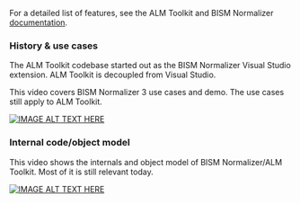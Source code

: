 For a detailed list of features, see the ALM Toolkit and BISM Normalizer  [documentation](https://github.com/microsoft/Analysis-Services/blob/master/AlmToolkit/Model%20Comparison%20and%20Merging%20for%20Analysis%20Services.pdf).

### History & use cases

The ALM Toolkit codebase started out as the BISM Normalizer Visual Studio extension. ALM Toolkit is decoupled from Visual Studio.

This video covers BISM Normalizer 3 use cases and demo. The use cases still apply to ALM Toolkit.

[![IMAGE ALT TEXT HERE](http://img.youtube.com/vi/LZdOwfJqFrM/0.jpg)](http://www.youtube.com/watch?v=LZdOwfJqFrM)

    
### Internal code/object model

This video shows the internals and object model of BISM Normalizer/ALM Toolkit. Most of it is still relevant today.

[![IMAGE ALT TEXT HERE](http://img.youtube.com/vi/r3eGK-dSYuw/0.jpg)](http://www.youtube.com/watch?v=r3eGK-dSYuw)

